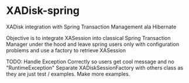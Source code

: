 XADisk-spring
=============

XADisk integration with Spring Transaction Management ala Hibernate

Objective is to integrate XASession into classical Spring Transaction Manager under the hood and leave spring users only with configuration problems and use a factory to retrieve XASession


TODO: 
Handle Exception Correctly so users get cool message and no "RuntimeException"
Separate XADiskSessionFactory with others class as they are just test / examples.
Make more examples.
